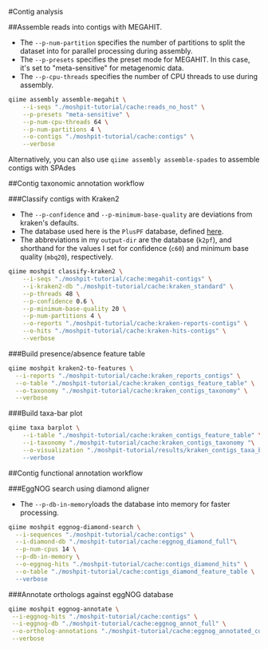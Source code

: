 #Contig analysis

##Assemble reads into contigs with MEGAHIT.
- The `--p-num-partition` specifies the number of partitions to split the dataset into for parallel processing during assembly.
- The `--p-presets` specifies the preset mode for MEGAHIT. In this case, it's set to "meta-sensitive" for metagenomic data.
- The `--p-cpu-threads` specifies the number of CPU threads to use during assembly. 
```bash
qiime assembly assemble-megahit \
    --i-seqs "./moshpit-tutorial/cache:reads_no_host" \
    --p-presets "meta-sensitive" \
    --p-num-cpu-threads 64 \
    --p-num-partitions 4 \
    --o-contigs "./moshpit-tutorial/cache:contigs" \
    --verbose
```
Alternatively, you can also use `qiime assembly assemble-spades` to assemble contigs with SPAdes

##Contig taxonomic annotation workflow

###Classify contigs with Kraken2
- The `--p-confidence` and `--p-minimum-base-quality` are deviations from kraken's defaults.
- The database used here is the `PlusPF` database, defined [here](https://benlangmead.github.io/aws-indexes/k2).
- The abbreviations in my `output-dir` are the database (`k2pf`), and shorthand for the values I set for confidence (`c60`) and minimum base quality (`mbq20`), respectively.
```bash
qiime moshpit classify-kraken2 \
    --i-seqs "./moshpit-tutorial/cache:megahit-contigs" \
    --i-kraken2-db "./moshpit-tutorial/cache:kraken_standard" \
    --p-threads 48 \
    --p-confidence 0.6 \
    --p-minimum-base-quality 20 \
    --p-num-partitions 4 \
    --o-reports "./moshpit-tutorial/cache:kraken-reports-contigs" \
    --o-hits "./moshpit-tutorial/cache:kraken-hits-contigs" \
    --verbose
```

###Build presence/absence feature table
```bash
qiime moshpit kraken2-to-features \
  --i-reports "./moshpit-tutorial/cache:kraken_reports_contigs" \
  --o-table "./moshpit-tutorial/cache:kraken_contigs_feature_table" \
  --o-taxonomy "./moshpit-tutorial/cache:kraken_contigs_taxonomy" \
  --verbose
```

###Build taxa-bar plot
```bash
qiime taxa barplot \
    --i-table "./moshpit-tutorial/cache:kraken_contigs_feature_table" \
    --i-taxonomy "./moshpit-tutorial/cache:kraken_contigs_taxonomy "\
    --o-visualization "./moshpit-tutorial/results/kraken_contigs_taxa_barplot.qzv \
    --verbose
```

##Contig functional annotation workflow

###EggNOG search using diamond aligner
- The `--p-db-in-memory`loads the database into memory for faster processing.
```bash
qiime moshpit eggnog-diamond-search \
  --i-sequences "./moshpit-tutorial/cache:contigs" \
  --i-diamond-db "./moshpit-tutorial/cache:eggnog_diamond_full"\
  --p-num-cpus 14 \
  --p-db-in-memory \
  --o-eggnog-hits "./moshpit-tutorial/cache:contigs_diamond_hits" \
  --o-table "./moshpit-tutorial/cache:contigs_diamond_feature_table \
  --verbose
```
###Annotate orthologs against eggNOG database
```bash
qiime moshpit eggnog-annotate \
 --i-eggnog-hits "./moshpit-tutorial/cache:contigs" \
 --i-eggnog-db "./moshpit-tutorial/cache:eggnog_annot_full" \
 --o-ortholog-annotations "./moshpit-tutorial/cache:eggnog_annotated_contigs" \
 --verbose
```
